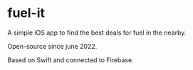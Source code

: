 # fuel-it
A simple iOS app to find the best deals for fuel in the nearby.

Open-source since june 2022.

Based on Swift and connected to Firebase.
